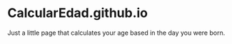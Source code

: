 # CalcularEdad.github.io
Just a little page that calculates your age based in the day you were born.
